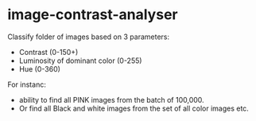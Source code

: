# image-contrast-analyser

Classify folder of images based on 3 parameters:
- Contrast (0-150+)
- Luminosity of dominant color (0-255)
- Hue (0-360)


For instanc:
- ability to find all PINK images from the batch of 100,000. 
- Or find all Black and white images from the set of all color images
etc.